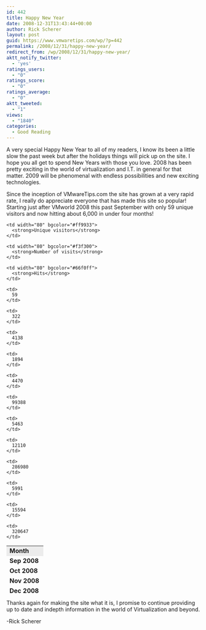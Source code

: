 ```yaml
---
id: 442
title: Happy New Year
date: 2008-12-31T13:43:44+00:00
author: Rick Scherer
layout: post
guid: https://www.vmwaretips.com/wp/?p=442
permalink: /2008/12/31/happy-new-year/
redirect_from: /wp/2008/12/31/happy-new-year/
aktt_notify_twitter:
  - 'yes'
ratings_users:
  - "0"
ratings_score:
  - "0"
ratings_average:
  - "0"
aktt_tweeted:
  - "1"
views:
  - "1840"
categories:
  - Good Reading
---
```

A very special Happy New Year to all of my readers, I know its been a little slow the past week but after the holidays things will pick up on the site. I hope you all get to spend New Years with those you love. 2008 has been pretty exciting in the world of virtualization and I.T. in general for that matter. 2009 will be phenomenal with endless possibilities and new exciting technologies.

Since the inception of VMwareTips.com the site has grown at a very rapid rate, I really do appreciate everyone that has made this site so popular! Starting just after VMworld 2008 this past September with only 59 unique visitors and now hitting about 6,000 in under four months!

<table style="height: 124px;" border="0" width="474">
  <tr>
    <td width="80" bgcolor="#ececec">
      <strong>Month</strong>
    </td>
    
    <td width="80" bgcolor="#ff9933">
      <strong>Unique visitors</strong>
    </td>
    
    <td width="80" bgcolor="#f3f300">
      <strong>Number of visits</strong>
    </td>
    
    <td width="80" bgcolor="#66f0ff">
      <strong>Hits</strong>
    </td>
  </tr>
  
  <tr>
    <td>
      <strong>Sep 2008</strong>
    </td>
    
    <td>
      59
    </td>
    
    <td>
      322
    </td>
    
    <td>
      4138
    </td>
  </tr>
  
  <tr>
    <td>
      <strong>Oct 2008</strong>
    </td>
    
    <td>
      1894
    </td>
    
    <td>
      4470
    </td>
    
    <td>
      99388
    </td>
  </tr>
  
  <tr>
    <td>
      <strong>Nov 2008</strong>
    </td>
    
    <td>
      5463
    </td>
    
    <td>
      12110
    </td>
    
    <td>
      286980
    </td>
  </tr>
  
  <tr>
    <td>
      <strong><span class="currentday">Dec 2008</span></strong>
    </td>
    
    <td>
      5991
    </td>
    
    <td>
      15594
    </td>
    
    <td>
      320647
    </td>
  </tr>
</table>

Thanks again for making the site what it is, I promise to continue providing up to date and indepth information in the world of Virtualization and beyond.

-Rick Scherer